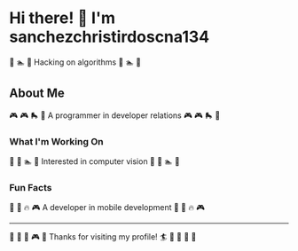 # Hi there! 👋 I'm sanchezchristirdoscna134

🎽 🏊 🎳 Hacking on algorithms 🎽 🏊 🎳

## About Me
🎮 🎮 🛼 🎯 A programmer in developer relations 🎮 🎮 🛼 🎯

### What I'm Working On
🚴 🎣 🏊 🎣 Interested in computer vision 🚴 🎣 🏊 🎣

### Fun Facts
🥋 🚀 🔥 🎮 A developer in mobile development 🥋 🚀 🔥 🎮

---
🏓 🎪 🥁 🎮 🚣 Thanks for visiting my profile! 🏄 🚀 🚴 🎪 🎰
